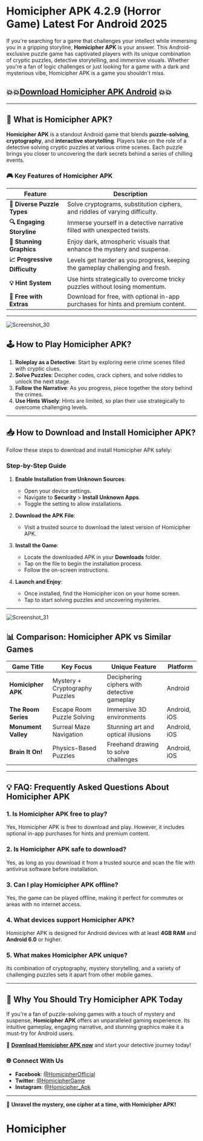 # Homicipher APK 4.2.9 (Horror Game) Latest For Android 2025

If you're searching for a game that challenges your intellect while immersing you in a gripping storyline, **Homicipher APK** is your answer. This Android-exclusive puzzle game has captivated players with its unique combination of cryptic puzzles, detective storytelling, and immersive visuals. Whether you're a fan of logic challenges or just looking for a game with a dark and mysterious vibe, Homicipher APK is a game you shouldn't miss.

## 💥💥[Download Homicipher APK Android](https://apkbine.com/homicipher/) 💥💥 ##
---

## 🌟 What is Homicipher APK?

**Homicipher APK** is a standout Android game that blends **puzzle-solving**, **cryptography**, and **interactive storytelling**. Players take on the role of a detective solving cryptic puzzles at various crime scenes. Each puzzle brings you closer to uncovering the dark secrets behind a series of chilling events.

### 🎮 Key Features of Homicipher APK

| **Feature**                  | **Description**                                                                 |
|-------------------------------|---------------------------------------------------------------------------------|
| **🧩 Diverse Puzzle Types**    | Solve cryptograms, substitution ciphers, and riddles of varying difficulty.      |
| **🔍 Engaging Storyline**      | Immerse yourself in a detective narrative filled with unexpected twists.         |
| **🎨 Stunning Graphics**       | Enjoy dark, atmospheric visuals that enhance the mystery and suspense.          |
| **📈 Progressive Difficulty** | Levels get harder as you progress, keeping the gameplay challenging and fresh.  |
| **💡 Hint System**             | Use hints strategically to overcome tricky puzzles without losing momentum.      |
| **🤖 Free with Extras**        | Download for free, with optional in-app purchases for hints and premium content.|

---
![Screenshot_30](https://github.com/user-attachments/assets/fd9aee2f-6716-4f6f-9ae3-b931b73fabe7)

## 🕹️ How to Play Homicipher APK?

1. **Roleplay as a Detective**: Start by exploring eerie crime scenes filled with cryptic clues.
2. **Solve Puzzles**: Decipher codes, crack ciphers, and solve riddles to unlock the next stage.
3. **Follow the Narrative**: As you progress, piece together the story behind the crimes.
4. **Use Hints Wisely**: Hints are limited, so plan their use strategically to overcome challenging levels.

---

## 📥 How to Download and Install Homicipher APK?

Follow these steps to download and install Homicipher APK safely:

### **Step-by-Step Guide**

1. **Enable Installation from Unknown Sources**:
   - Open your device settings.
   - Navigate to **Security** > **Install Unknown Apps**.
   - Toggle the setting to allow installations.

2. **Download the APK File**:
   - Visit a trusted source to download the latest version of Homicipher APK.

3. **Install the Game**:
   - Locate the downloaded APK in your **Downloads** folder.
   - Tap on the file to begin the installation process.
   - Follow the on-screen instructions.

4. **Launch and Enjoy**:
   - Once installed, find the Homicipher icon on your home screen.
   - Tap to start solving puzzles and uncovering mysteries.

---
![Screenshot_31](https://github.com/user-attachments/assets/30af112a-aa58-4efe-be49-4e3044f477a2)

## 📊 Comparison: Homicipher APK vs Similar Games

| **Game Title**         | **Key Focus**                       | **Unique Feature**                          | **Platform** |
|-------------------------|-------------------------------------|---------------------------------------------|--------------|
| **Homicipher APK**      | Mystery + Cryptography Puzzles     | Deciphering ciphers with detective gameplay | Android      |
| **The Room Series**     | Escape Room Puzzle Solving         | Immersive 3D environments                   | Android, iOS |
| **Monument Valley**     | Surreal Maze Navigation            | Stunning art and optical illusions          | Android, iOS |
| **Brain It On!**        | Physics-Based Puzzles              | Freehand drawing to solve challenges        | Android, iOS |

---

## 💡 FAQ: Frequently Asked Questions About Homicipher APK

### **1. Is Homicipher APK free to play?**
Yes, Homicipher APK is free to download and play. However, it includes optional in-app purchases for hints and premium content.

### **2. Is Homicipher APK safe to download?**
Yes, as long as you download it from a trusted source and scan the file with antivirus software before installation.

### **3. Can I play Homicipher APK offline?**
Yes, the game can be played offline, making it perfect for commutes or areas with no internet access.

### **4. What devices support Homicipher APK?**
Homicipher APK is designed for Android devices with at least **4GB RAM** and **Android 6.0** or higher.

### **5. What makes Homicipher APK unique?**
Its combination of cryptography, mystery storytelling, and a variety of challenging puzzles sets it apart from other mobile games.

---

## 🎉 Why You Should Try Homicipher APK Today

If you're a fan of puzzle-solving games with a touch of mystery and suspense, **Homicipher APK** offers an unparalleled gaming experience. Its intuitive gameplay, engaging narrative, and stunning graphics make it a must-try for Android users. 

🔗 **[Download Homicipher APK now](#)** and start your detective journey today!

### 🌐 Connect With Us
- **Facebook**: [@HomicipherOfficial](#)
- **Twitter**: [@HomicipherGame](#)
- **Instagram**: [@Homicipher_Apk](#)

---

🚀 **Unravel the mystery, one cipher at a time, with Homicipher APK!**
# Homicipher
